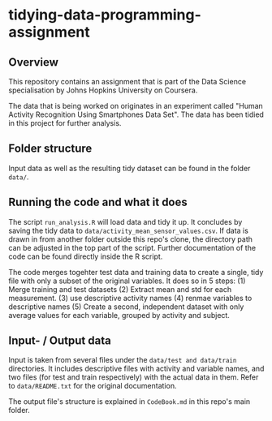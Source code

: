 # tidying-data-programming-assignment

## Overview
This repository contains an assignment that is part of the Data Science specialisation by Johns Hopkins University on Coursera.

The data that is being worked on originates in an experiment called "Human Activity Recognition Using Smartphones Data Set". The data has been tidied in this project for further analysis.

## Folder structure
Input data as well as the resulting tidy dataset can be found in the folder `data/`.

## Running the code and what it does
The script `run_analysis.R` will load data and tidy it up. It concludes by saving the tidy data to `data/activity_mean_sensor_values.csv`. If data is drawn in from another folder outside this repo's clone, the directory path can be adjusted in the top part of the script. Further documentation of the code can be found directly inside the R script.

The code merges togehter test data and training data to create a single, tidy file with only a subset of the original variables. It does so in 5 steps: (1) Merge training and test datasets (2) Extract mean and std for each measurement. (3) use descriptive activity names (4) renmae variables to descriptive names (5) Create a second, independent dataset with only average values for each variable, grouped by activity and subject.


## Input- / Output data
Input is taken from several files under the `data/test and data/train` directories. It includes descriptive files with activity and variable names, and two files (for test and train respectively) with the actual data in them.
Refer to `data/README.txt` for the original documentation.

The output file's structure is explained in `CodeBook.md` in this repo's main folder.
